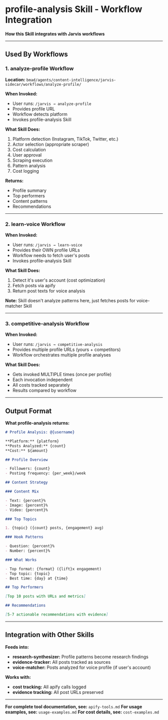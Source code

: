 # profile-analysis Skill - Workflow Integration

**How this Skill integrates with Jarvis workflows**

---

## Used By Workflows

### 1. analyze-profile Workflow

**Location:** `bmad/agents/content-intelligence/jarvis-sidecar/workflows/analyze-profile/`

**When Invoked:**

- User runs: `/jarvis → analyze-profile`
- Provides profile URL
- Workflow detects platform
- Invokes profile-analysis Skill

**What Skill Does:**

1. Platform detection (Instagram, TikTok, Twitter, etc.)
2. Actor selection (appropriate scraper)
3. Cost calculation
4. User approval
5. Scraping execution
6. Pattern analysis
7. Cost logging

**Returns:**

- Profile summary
- Top performers
- Content patterns
- Recommendations

---

### 2. learn-voice Workflow

**When Invoked:**

- User runs: `/jarvis → learn-voice`
- Provides their OWN profile URLs
- Workflow needs to fetch user's posts
- Invokes profile-analysis Skill

**What Skill Does:**

1. Detect it's user's account (cost optimization)
2. Fetch posts via apify
3. Return post texts for voice analysis

**Note:** Skill doesn't analyze patterns here, just fetches posts for voice-matcher Skill

---

### 3. competitive-analysis Workflow

**When Invoked:**

- User runs: `/jarvis → competitive-analysis`
- Provides multiple profile URLs (yours + competitors)
- Workflow orchestrates multiple profile analyses

**What Skill Does:**

- Gets invoked MULTIPLE times (once per profile)
- Each invocation independent
- All costs tracked separately
- Results compared by workflow

---

## Output Format

**What profile-analysis returns:**

```markdown
# Profile Analysis: @{username}

**Platform:** {platform}
**Posts Analyzed:** {count}
**Cost:** ${amount}

## Profile Overview

- Followers: {count}
- Posting frequency: {per_week}/week

## Content Strategy

### Content Mix

- Text: {percent}%
- Image: {percent}%
- Video: {percent}%

### Top Topics

1. {topic} ({count} posts, {engagement} avg)

### Hook Patterns

- Question: {percent}%
- Number: {percent}%

### What Works

- Top format: {format} ({lift}x engagement)
- Top topic: {topic}
- Best time: {day} at {time}

## Top Performers

[Top 10 posts with URLs and metrics]

## Recommendations

[5-7 actionable recommendations with evidence]
```

---

## Integration with Other Skills

**Feeds into:**

- **research-synthesizer:** Profile patterns become research findings
- **evidence-tracker:** All posts tracked as sources
- **voice-matcher:** Posts analyzed for voice profile (if user's account)

**Works with:**

- **cost tracking:** All apify calls logged
- **evidence tracking:** All post URLs preserved

---

**For complete tool documentation, see:** `apify-tools.md`
**For usage examples, see:** `usage-examples.md`
**For cost details, see:** `cost-examples.md`
